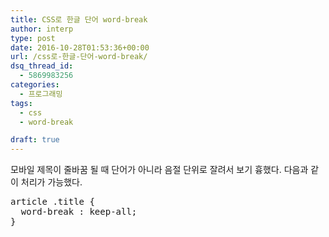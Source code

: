 ```yaml
---
title: CSS로 한글 단어 word-break
author: interp
type: post
date: 2016-10-28T01:53:36+00:00
url: /css로-한글-단어-word-break/
dsq_thread_id:
  - 5869983256
categories:
  - 프로그래밍
tags:
  - css
  - word-break

draft: true
---
```

모바일 제목이 줄바꿈 될 때 단어가 아니라 음절 단위로 잘려서 보기 흉했다. 다음과 같이 처리가 가능했다.

<pre class="brush: css; title: ; notranslate" title="">article .title {
  word-break : keep-all;
}
</pre>

&nbsp;

